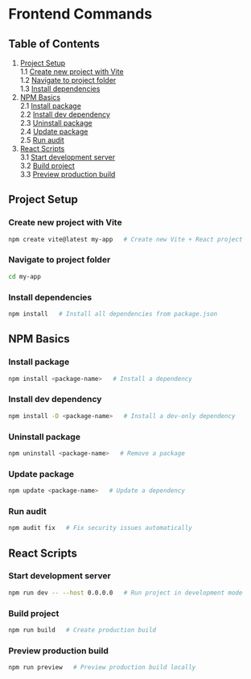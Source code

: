 # Frontend Commands

## Table of Contents

1. [Project Setup](#project-setup)  
   1.1 [Create new project with Vite](#create-new-project-with-vite)  
   1.2 [Navigate to project folder](#navigate-to-project-folder)  
   1.3 [Install dependencies](#install-dependencies)  
2. [NPM Basics](#npm-basics)  
   2.1 [Install package](#install-package)  
   2.2 [Install dev dependency](#install-dev-dependency)  
   2.3 [Uninstall package](#uninstall-package)  
   2.4 [Update package](#update-package)  
   2.5 [Run audit](#run-audit)  
3. [React Scripts](#react-scripts)  
   3.1 [Start development server](#start-development-server)  
   3.2 [Build project](#build-project)  
   3.3 [Preview production build](#preview-production-build)  

## Project Setup

### Create new project with Vite

```bash
npm create vite@latest my-app   # Create new Vite + React project
```

### Navigate to project folder

```bash
cd my-app
```

### Install dependencies

```bash
npm install   # Install all dependencies from package.json
```

## NPM Basics

### Install package

```bash
npm install <package-name>   # Install a dependency
```

### Install dev dependency

```bash
npm install -D <package-name>   # Install a dev-only dependency
```

### Uninstall package

```bash
npm uninstall <package-name>   # Remove a package
```

### Update package

```bash
npm update <package-name>   # Update a dependency
```

### Run audit

```bash
npm audit fix   # Fix security issues automatically
```

## React Scripts

### Start development server

```bash
npm run dev -- --host 0.0.0.0   # Run project in development mode
```

### Build project

```bash
npm run build   # Create production build
```

### Preview production build

```bash
npm run preview   # Preview production build locally
```
